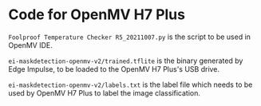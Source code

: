 # Code for OpenMV H7 Plus 

```Foolproof Temperature Checker R5_20211007.py``` is the script to be used in OpenMV IDE.

```ei-maskdetection-openmv-v2/trained.tflite``` is the binary generated by Edge Impulse, to be loaded to the OpenMV H7 Plus's USB drive.

```ei-maskdetection-openmv-v2/labels.txt``` is the label file which needs to be used by OpenMV H7 Plus to label the image classification.
